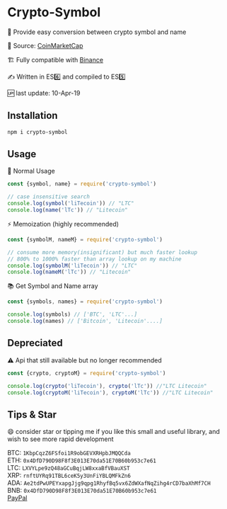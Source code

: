 # Crypto-Symbol

🐤 Provide easy conversion between crypto symbol and name

📔 Source: [CoinMarketCap](https://coinmarketcap.com/all/views/all/)

🏗 Fully compatible with [Binance](https://www.binance.com/)

✍️ Written in ES6️⃣ and compiled to ES5️⃣

🆙 last update: 10-Apr-19

## Installation

```bash
npm i crypto-symbol
```

## Usage

🎐 Normal Usage

```js
const {symbol, name} = require('crypto-symbol')

// case insensitive search
console.log(symbol('liTecoin')) // "LTC"
console.log(name('lTc')) // "Litecoin"
```

⚡️ Memoization (highly recommended)

```js
const {symbolM, nameM} = require('crypto-symbol')

// consume more memory(insignificant) but much faster lookup
// 800% to 1000% faster than array lookup on my machine
console.log(symbolM('liTecoin')) // "LTC"
console.log(nameM('lTc')) // "Litecoin"
```

📚 Get Symbol and Name array

```js
const {symbols, names} = require('crypto-symbol')

console.log(symbols) // ['BTC',	'LTC'...]
console.log(names) // ['Bitcoin', 'Litecoin'....]
```

## Depreciated

⚠️ Api that still available but no longer recommended

```js
const {crypto, cryptoM} = require('crypto-symbol')

console.log(crypto('liTecoin'), crypto('lTc')) //"LTC Litecoin"
console.log(cryptoM('liTecoin'), cryptoM('lTc')) //"LTC Litecoin"
```

## Tips & Star

😄 consider star or tipping me if you like this small and useful library, and wish to see more rapid development

BTC: `1KbpCqzZ6FSfoi1R9obGEVXRHpbJMQQCda`  
ETH: `0x4DfD790D98F8f3E013E70da51E70B60b953c7e61`  
LTC: `LXVYLpe9zQ48aGCuBqjLW8xxaBfVBauXST`  
XRP: `rnftUYRq91TBL6ceK5y3UnFiYBLQMFkZn6`  
ADA: `Ae2tdPwUPEYxapgJjg9qpg1RhyfBq5vx6ZdWXafNqZihg4rCD7baXhMf7CH`  
BNB: `0x4DfD790D98F8f3E013E70da51E70B60b953c7e61`  
[PayPal](https://www.paypal.me/tylim88)
